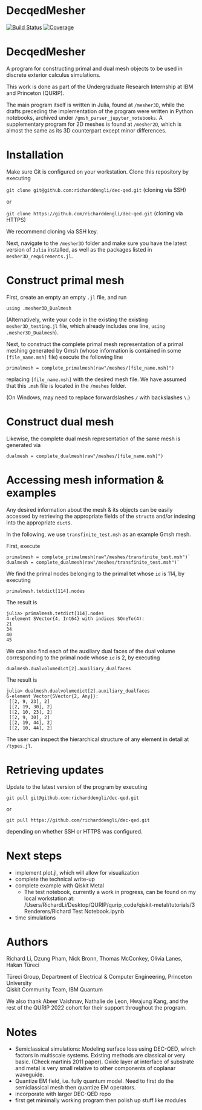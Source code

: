 # DecqedMesher

[![Build Status](https://github.com/richarddengli/DecqedMesher.jl/actions/workflows/CI.yml/badge.svg)](https://github.com/richarddengli/DecqedMesher.jl/actions/workflows/CI.yml?query=branch%3Amain)
[![Coverage](https://codecov.io/gh/richarddengli/DecqedMesher.jl/branch/main/graph/badge.svg)](https://codecov.io/gh/richarddengli/DecqedMesher.jl)


# DecqedMesher
A program for constructing primal and dual mesh objects to be used in discrete exterior calculus simulations. 

This work is done as part of the Undergraduate Research Internship at IBM and Princeton (QURIP). 

The main program itself is written in Julia, found at `/mesher3D`, while the drafts preceding the implementation of the program were written in Python notebooks, archived under `/gmsh_parser_jupyter_notebooks`. A supplementary program for 2D meshes is found at `/mesher2D`, which is almost the same as its 3D counterpart except minor differences.

# Installation
Make sure Git is configured on your workstation. Clone this repository by executing

`git clone git@github.com:richarddengli/dec-qed.git` (cloning via SSH)

or 

`git clone https://github.com/richarddengli/dec-qed.git` (cloning via HTTPS)

We recommend cloning via SSH key.

Next, navigate to the `/mesher3D` folder and make sure you have the latest version of `Julia` installed, as well as the packages listed in `mesher3D_requirements.jl`.

# Construct primal mesh
First, create an empty an empty `.jl` file, and run

`using .mesher3D_Dualmesh`

(Alternatively, write your code in the existing the existing `mesher3D_testing.jl` file, which already includes one line, `using .mesher3D_Dualmesh`).

Next, to construct the complete primal mesh representation of a primal meshing generated by Gmsh (whose information is contained in 
some `[file_name.msh]` file) execute the following line 

`primalmesh = complete_primalmesh(raw"/meshes/[file_name.msh]")`

replacing ```[file_name.msh]``` with the desired mesh file. We have assumed that this `.msh` file is located in the `/meshes` folder. 

(On Windows, may need to replace forwardslashes `/` with backslashes `\`.)

# Construct dual mesh

Likewise, the complete dual mesh representation of the same mesh is generated via

`dualmesh = complete_dualmesh(raw"/meshes/[file_name.msh]")`

# Accessing  mesh information & examples
Any desired information about the mesh & its objects can be easily accessed by retrieving the appropriate fields of the `struct`s and/or indexing into the appropriate `dict`s.

In the following, we use  `transfinite_test.msh` as an example Gmsh mesh.

First, execute

```
primalmesh = complete_primalmesh(raw"/meshes/transfinite_test.msh")`
dualmesh = complete_dualmesh(raw"/meshes/transfinite_test.msh")`
```

We find the primal nodes belonging to the primal tet whose `id` is 114, by executing

`primalmesh.tetdict[114].nodes`

The result is
```
julia> primalmesh.tetdict[114].nodes
4-element SVector{4, Int64} with indices SOneTo(4):
21
34
40
45
```

We can also find each of the auxiliary dual faces of the dual volume corresponding to the primal node whose `id` is 2, by executing

`dualmesh.dualvolumedict[2].auxiliary_dualfaces`

The result is
```
julia> dualmesh.dualvolumedict[2].auxiliary_dualfaces
6-element Vector{SVector{2, Any}}:
 [[2, 9, 23], 2]
 [[2, 19, 30], 2]
 [[2, 10, 23], 2]
 [[2, 9, 30], 2]
 [[2, 19, 44], 2]
 [[2, 10, 44], 2]
```

The user can inspect the hierarchical structure of any element in detail at `/types.jl`.

# Retrieving updates
Update to the latest version of the program by executing

`git pull git@github.com:richarddengli/dec-qed.git`

or 

`git pull https://github.com/richarddengli/dec-qed.git` 

depending on whether SSH or HTTPS was configured.

# Next steps
- implement plot.jl, which will allow for visualization
- complete the technical write-up
- complete example with Qiskit Metal
    - The test notebook, currently a work in progress, can be found on my local workstation at: /Users/RichardLi/Desktop/QURIP/qurip_code/qiskit-metal/tutorials/3 Renderers/Richard Test Notebook.ipynb
- time simulations

# Authors
Richard Li, Dzung Pham, Nick Bronn, Thomas McConkey, Olivia Lanes, Hakan Türeci

Türeci Group, Department of Electrical & Computer Engineering, Princeton University
<br>Qiskit Community Team, IBM Quantum

We also thank Abeer Vaishnav, Nathalie de Leon, Hwajung Kang, and the rest of the QURIP 2022 cohort for their support throughout the program. 

# Notes
- Semiclassical simulations: Modeling surface loss using DEC-QED, which factors in multiscale systems. Existing methods are classical or very basic. (Check martinis 2011 paper). Oxide layer at interface of substrate and metal is very small relative to other components of coplanar waveguide.
- Quantize EM field, i.e. fully quantum model. Need to first do the semiclassical mesh then quantize EM operators.
- incorporate with larger DEC-QED repo
- first get minimally working program then polish up stuff like modules
